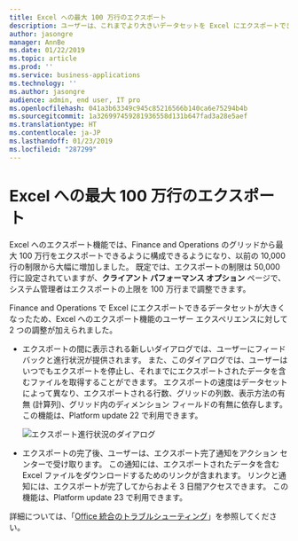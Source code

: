 ```yaml
---
title: Excel への最大 100 万行のエクスポート
description: ユーザーは、これまでより大きいデータセットを Excel にエクスポートできます
author: jasongre
manager: AnnBe
ms.date: 01/22/2019
ms.topic: article
ms.prod: ''
ms.service: business-applications
ms.technology: ''
ms.author: jasongre
audience: admin, end user, IT pro
ms.openlocfilehash: 041a3b63349c945c85216566b140ca6e75294b4b
ms.sourcegitcommit: 1a326997459281936558d131b647fad3a28e5aef
ms.translationtype: HT
ms.contentlocale: ja-JP
ms.lasthandoff: 01/23/2019
ms.locfileid: "287299"
---
```

# <a name="export-up-to-1-million-rows-to-excel"></a>Excel への最大 100 万行のエクスポート

Excel へのエクスポート機能では、Finance and Operations のグリッドから最大 100 万行をエクスポートできるように構成できるようになり、以前の 10,000 行の制限から大幅に増加しました。 既定では、エクスポートの制限は 50,000 行に設定されていますが、**クライアント パフォーマンス オプション** ページで、システム管理者はエクスポートの上限を 100 万行まで調整できます。  

Finance and Operations で Excel にエクスポートできるデータセットが大きくなったため、Excel へのエクスポート機能のユーザー エクスペリエンスに対して 2 つの調整が加えられました。

-    エクスポートの間に表示される新しいダイアログでは、ユーザーにフィードバックと進行状況が提供されます。 また、このダイアログでは、ユーザーはいつでもエクスポートを停止し、それまでにエクスポートされたデータを含むファイルを取得することができます。 エクスポートの速度はデータセットによって異なり、エクスポートされる行数、グリッドの列数、表示方法の有無 (計算列)、グリッド内のディメンション フィールドの有無に依存します。 この機能は、Platform update 22 で利用できます。

      ![エクスポート進行状況のダイアログ](media/largeExport.png  "エクスポート進行状況のダイアログ")

-  エクスポートの完了後、ユーザーは、エクスポート完了通知をアクション センターで受け取ります。 この通知には、エクスポートされたデータを含む Excel ファイルをダウンロードするためのリンクが含まれます。 リンクと通知には、エクスポートが完了してからおよそ 3 日間アクセスできます。 この機能は、Platform update 23 で利用できます。     

詳細については、「[Office 統合のトラブルシューティング](https://docs.microsoft.com/dynamics365/unified-operations/dev-itpro/office-integration/office-integration-troubleshooting)」を参照してください。

